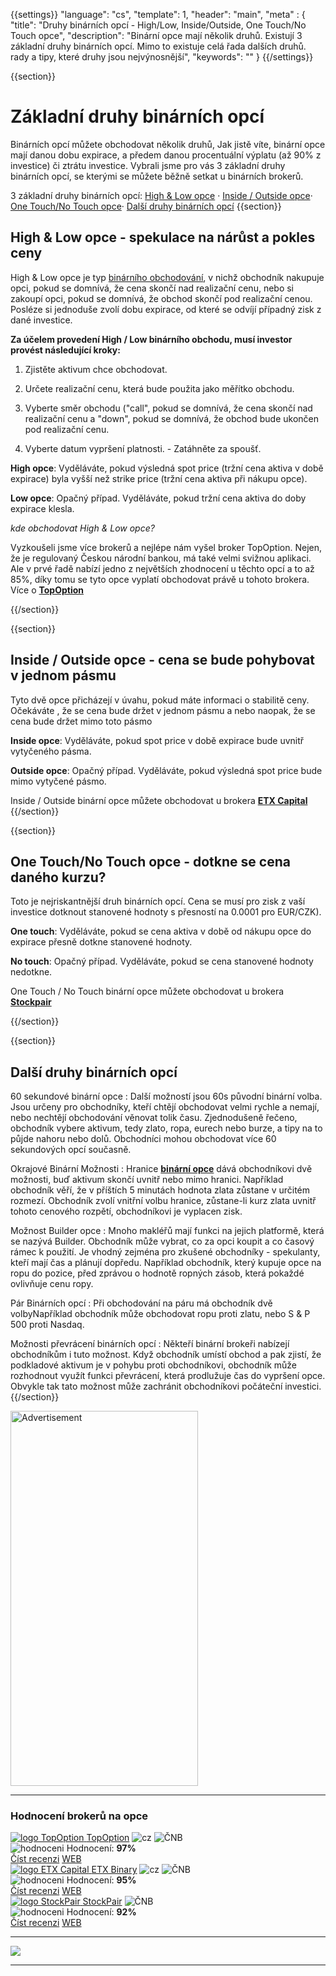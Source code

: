 {{settings}}
  "language": "cs",
  "template": 1,
  "header": "main",
  "meta" : {
    "title": "Druhy binárních opcí - High/Low, Inside/Outside, One Touch/No Touch opce",
    "description": "Binární opce mají několik druhů. Existují 3 základní druhy binárních opcí. Mimo to existuje celá řada dalších druhů. rady a tipy, které druhy jsou nejvýnosnější",
    "keywords": ""
  }
{{/settings}}

<div class="row">
<div class="col-md-9" role="main" markdown="1">

{{section}}


# Základní druhy binárních opcí

Binárních opcí můžete obchodovat několik druhů, Jak jistě víte, binární opce mají danou dobu expirace, a předem danou procentuální výplatu (až 90% z investice) či ztrátu investice. Vybrali jsme pro vás 3 základní druhy binárních opcí, se kterými se můžete běžně setkat u binárních brokerů.

3 základní druhy binárních opcí: [High & Low opce](http://forexsrovnavac.cz/druhy-binarnich-opci#section-2) · [Inside / Outside opce](http://forexsrovnavac.cz/druhy-binarnich-opci#section-3)· [One Touch/No Touch opce](http://forexsrovnavac.cz/druhy-binarnich-opci#section-4)· [Další druhy binárních opcí](http://forexsrovnavac.cz/druhy-binarnich-opci#section-5)
{{section}}
## High & Low opce - spekulace na nárůst a pokles ceny

High & Low opce je typ [binárního obchodování](http://www.forexsrovnavac.cz/binarni-opce), v nichž obchodník nakupuje opci, pokud se domnívá, že cena skončí nad realizační cenu, nebo si zakoupí opci, pokud se domnívá, že obchod skončí pod realizační cenou. Posléze si jednoduše zvolí dobu expirace, od které se odvíjí případný zisk z dané investice.

**Za účelem provedení High / Low binárního obchodu, musí investor provést následující kroky:** 

1. Zjistěte aktivum chce obchodovat. 

2. Určete realizační cenu, která bude použita jako měřítko obchodu. 

3. Vyberte směr obchodu ("call", pokud se domnívá, že cena skončí nad realizační cenu a "down", pokud se domnívá, že obchod bude ukončen pod realizační cenu. 

4. Vyberte datum vypršení platnosti. - Zatáhněte za spoušť. 

**High opce**: Vyděláváte, pokud výsledná spot price (tržní cena aktiva v době expirace) byla vyšší než strike price (tržní cena aktiva při nákupu opce).

**Low opce**: Opačný případ. Vyděláváte, pokud tržní cena aktiva do doby expirace klesla.

*kde obchodovat High & Low opce?*

Vyzkoušeli jsme více brokerů a nejlépe nám vyšel broker TopOption. Nejen, že je regulovaný Českou národní bankou, má také velmi svižnou aplikaci. Ale v prvé řadě nabízí jedno z největších zhodnocení u těchto opcí a to až 85%, díky tomu se tyto opce vyplatí obchodovat právě u tohoto brokera. Více o [**TopOption**](http://www.forexsrovnavac.cz/topoption)




{{/section}}

{{section}}
## Inside / Outside opce - cena se bude pohybovat v jednom pásmu

Tyto dvě opce přicházejí v úvahu, pokud máte informaci o stabilitě ceny. Očekáváte , že se cena bude držet v jednom pásmu a nebo naopak, že se cena bude držet mimo toto pásmo

**Inside opce**: Vyděláváte, pokud spot price v době expirace bude uvnitř vytyčeného pásma.

**Outside opce**: Opačný případ. Vyděláváte, pokud výsledná spot price bude mimo vytyčené pásmo.

Inside / Outside binární opce můžete obchodovat u brokera [**ETX Capital**](http://www.forexsrovnavac.cz/etx-capital-zkusenosti)
{{/section}}

{{section}}
##  One Touch/No Touch opce - dotkne se cena daného kurzu?

Toto je nejriskantnější druh binárních opcí. Cena se musí pro zisk z vaší investice dotknout stanovené hodnoty s přesností na 0.0001 pro EUR/CZK).

**One touch**: Vyděláváte, pokud se cena aktiva v době od nákupu opce do expirace přesně dotkne stanovené hodnoty.

**No touch**: Opačný případ. Vyděláváte, pokud se cena stanovené hodnoty nedotkne.

One Touch / No Touch binární opce můžete obchodovat u brokera [**Stockpair**](http://www.forexsrovnavac.cz/stockpair)

{{/section}}

{{section}}
## Další druhy binárních opcí 

60 sekundové binární opce 
: Další možností jsou 60s původní binární volba. Jsou určeny pro obchodníky, kteří chtějí obchodovat velmi rychle a nemají, nebo nechtějí obchodování věnovat tolik času. Zjednodušeně řečeno, obchodník vybere aktivum, tedy zlato, ropa, eurech nebo burze, a tipy na to půjde nahoru nebo dolů. Obchodníci mohou obchodovat více 60 sekundových opcí současně. 

Okrajové Binární Možnosti 
: Hranice [**binární opce**](http://www.forexsrovnavac.cz/binarni-opce) dává obchodníkovi dvě možnosti, buď aktivum skončí uvnitř nebo mimo hranici. Například obchodník věří, že v příštích 5 minutách hodnota zlata zůstane v určitém rozmezí. Obchodník zvolí vnitřní volbu hranice, zůstane-li kurz zlata uvnitř tohoto cenového rozpětí, obchodníkovi je vyplacen zisk. 

Možnost Builder opce
: Mnoho makléřů mají funkci na jejich platformě, která se nazývá Builder. Obchodník může vybrat, co za opci koupit a co časový rámec k použití. Je vhodný zejména pro zkušené obchodníky - spekulanty, kteří mají čas a plánují dopředu. Například obchodník, který kupuje opce na ropu do pozice, před zprávou o hodnotě ropných zásob, která pokaždé ovlivňuje cenu ropy. 

Pár Binárních opcí
: Při obchodování na páru má obchodník dvě volbyNapříklad obchodník může obchodovat ropu proti zlatu, nebo S & P 500 proti Nasdaq. 

Možnosti převrácení binárních opcí
: Někteří binární brokeři nabízejí obchodníkům i tuto možnost. Když obchodník umístí obchod a pak zjistí, že podkladové aktivum je v pohybu proti obchodníkovi, obchodník může rozhodnout využít funkci převrácení, která prodlužuje čas do vypršení opce. Obvykle tak tato možnost může zachránit obchodníkovi počáteční investici. 
{{/section}}


</div>
<div class="col-md-3" markdown="10">

<SCRIPT language='JavaScript1.1' SRC="https://ad.doubleclick.net/ddm/adj/N8017.2070109FOREXSROVNAVAC.CZ/B9072665.122768029;sz=300x600;ord={{@timestamp}}?">
</SCRIPT>
<NOSCRIPT>
<A HREF="https://ad.doubleclick.net/ddm/jump/N8017.2070109FOREXSROVNAVAC.CZ/B9072665.122768029;sz=300x600;ord={{@timestamp}}?">
<IMG SRC="https://ad.doubleclick.net/ddm/ad/N8017.2070109FOREXSROVNAVAC.CZ/B9072665.122768029;sz=300x600;ord={{@timestamp}}?" BORDER=0 WIDTH=300 HEIGHT=600 ALT="Advertisement"></A>
</NOSCRIPT>

- - -

<div id="brokeri-box">
<H3 class="brokeri-nadpis">Hodnocení brokerů na opce</H3>
<div class="broker">
  <div class="broker-top">
  <a href="#"  title="TopOption">
    <img src="{{img-url}}brokeri/topoption-logo.png" alt="logo TopOption">
  </a>
  <a class="broker-top-odkaz" target="_parent" href="http://blog.forexsrovnavac.cz/topoption" title="TopOption">TopOption</a>
  <img class="ikona" src="{{img-url}}brokeri/cz.png" alt="cz">
  <img class="ikona" src="{{img-url}}brokeri/cnb.png" alt="ČNB">
  </div>
  <div class="hodnoceni">
  <img src="{{img-url}}brokeri/hodnoceni.png" alt="hodnoceni">
  Hodnocení: <b>97%</b>
  </div>
  <a class="recenze" target="_parent" href="http://forexsrovnavac.cz/topoption" title"Číst recenzi">Číst recenzi</a>
  <a class="ucet" target="_parent" href="http://blog.forexsrovnavac.cz/topoption" title"Otevřít účet">WEB</a>
</div>
<div class="broker">
 <div class="broker-top">
  <a href="#" title="ETX Binary">
    <img src="{{img-url}}brokeri/etxcapital-logo.png" alt="logo ETX Capital">
  </a>
   <a class="broker-top-odkaz" target="_parent"  href="http://www.forexsrovnavac.cz/etx-capital-zkusenosti" title="ETX Binary">ETX Binary</a>
  <img class="ikona" src="{{img-url}}brokeri/cz.png" alt="cz">
  <img class="ikona" src="{{img-url}}brokeri/cnb.png" alt="ČNB">
 </div>
 <div class="hodnoceni">
  <img src="{{img-url}}brokeri/hodnoceni.png" alt="hodnoceni">
  Hodnocení: <b>95%</b>
 </div>
 <a class="recenze" target="_parent" href="http://www.forexsrovnavac.cz/etx-capital-zkusenosti" title"Číst recenzi">Číst recenzi</a>
 <a class="ucet" href="http://blog.forexsrovnavac.cz/etxbinary" title"Otevřít účet">WEB</a>
</div> 
<div class="broker">
 <div class="broker-top">
  <a href="#" title="Stockpair">
    <img src="{{img-url}}brokeri/stockpair-logo.png" alt="logo StockPair">
  </a>
  <a class="broker-top-odkaz" href="#" title="StockPair">StockPair</a>
  <img class="ikona" src="{{img-url}}brokeri/cnb.png" alt="ČNB">
 </div>
 <div class="hodnoceni">
  <img src="{{img-url}}brokeri/hodnoceni.png" alt="hodnoceni">
  Hodnocení: <b>92%</b>
 </div>
 <a class="recenze" href="http://www.forexsrovnavac.cz/stockpair-recenze" title"Číst recenzi">Číst recenzi</a>
 <a class="ucet" href="http://blog.forexsrovnavac.cz/stockpair" title"Otevřít účet">WEB</a>
</div> 

<hr />

<a href="http://blog.forexsrovnavac.cz/topoption" alt="Demo účet"  target="_blank">
 <img src="http://blog.forexsrovnavac.cz/wp-content/uploads/2015/02/2015-02-17-22_43_03-Plus500-_-Akcie-Plus500_-Online-obchodování-s-akciemi-_-Obchodování-s-podíly_kme.png" width="" height=""/>

</a>

<hr />

</div>
</div>
</div>